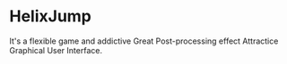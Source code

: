 # HelixJump

It's a flexible game and addictive
Great Post-processing effect
Attractice Graphical User Interface.

